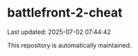 # battlefront-2-cheat

Last updated: 2025-07-02 07:44:42

This repository is automatically maintained.

